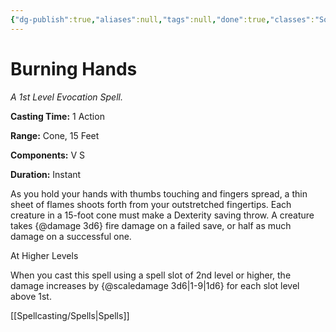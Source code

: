 ```yaml
---
{"dg-publish":true,"aliases":null,"tags":null,"done":true,"classes":"Sorcerer, Wizard,","spellLevel":1,"school":"Evocation","source":"PHB","permalink":"/spells/burning-hands/","dgHomeLink":false,"dgPassFrontmatter":true}
---
```


# Burning Hands
*A 1st Level Evocation Spell.*

**Casting Time:** 1 Action

**Range:** Cone, 15 Feet

**Components:** V S 

**Duration:** Instant

As you hold your hands with thumbs touching and fingers spread, a thin sheet of flames shoots forth from your outstretched fingertips. Each creature in a 15-foot cone must make a Dexterity saving throw. A creature takes {@damage 3d6} fire damage on a failed save, or half as much damage on a successful one.

At Higher Levels

When you cast this spell using a spell slot of 2nd level or higher, the damage increases by {@scaledamage 3d6|1-9|1d6} for each slot level above 1st.

[[Spellcasting/Spells|Spells]]